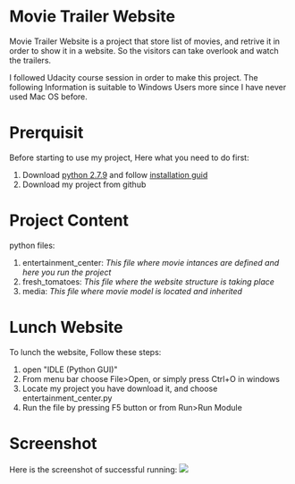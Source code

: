 # **Movie Trailer Website**

Movie Trailer Website is a project that store list of movies, and retrive it in order to show it in a website. So the visitors can take overlook and watch the trailers.

I followed Udacity course session in order to make this project.
The following Information is suitable to Windows Users more since I have never used Mac OS before.

# Prerquisit
Before starting to use my project, Here what you need to do first:
1. Download [python 2.7.9](https://www.python.org/downloads/) and follow [installation guid](https://wiki.python.org/moin/BeginnersGuide/Download)
2. Download my project from github

# Project Content
python files:
1. entertainment_center: 
_This file where movie intances are defined and here you run the project_
2. fresh_tomatoes: 
_This file where the website structure is taking place_
3. media: 
_This file where movie model is located and inherited_

# Lunch Website
To lunch the website, Follow these steps:
1. open "IDLE (Python GUI)"
2. From menu bar choose File>Open, or simply press Ctrl+O in windows
3. Locate my project you have download it, and choose entertainment_center.py
4. Run the file by pressing F5 button or from Run>Run Module

# Screenshot
Here is the screenshot of successful running:
![](https://image.ibb.co/bsm9GH/movie_trailer.png)
